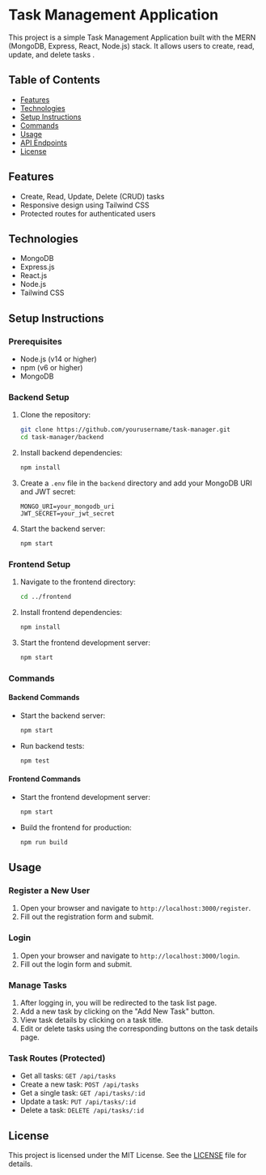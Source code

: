 # Task Management Application

This project is a simple Task Management Application built with the MERN (MongoDB, Express, React, Node.js) stack. It allows users to create, read, update, and delete tasks .

## Table of Contents

- [Features](#features)
- [Technologies](#technologies)
- [Setup Instructions](#setup-instructions)
- [Commands](#commands)
- [Usage](#usage)
- [API Endpoints](#api-endpoints)
- [License](#license)

## Features


- Create, Read, Update, Delete (CRUD) tasks
- Responsive design using Tailwind CSS
- Protected routes for authenticated users

## Technologies

- MongoDB
- Express.js
- React.js
- Node.js
- Tailwind CSS


## Setup Instructions

### Prerequisites

- Node.js (v14 or higher)
- npm (v6 or higher)
- MongoDB

### Backend Setup

1. Clone the repository:
    ```bash
    git clone https://github.com/yourusername/task-manager.git
    cd task-manager/backend
    ```

2. Install backend dependencies:
    ```bash
    npm install
    ```

3. Create a `.env` file in the `backend` directory and add your MongoDB URI and JWT secret:
    ```env
    MONGO_URI=your_mongodb_uri
    JWT_SECRET=your_jwt_secret
    ```

4. Start the backend server:
    ```bash
    npm start
    ```

### Frontend Setup

1. Navigate to the frontend directory:
    ```bash
    cd ../frontend
    ```

2. Install frontend dependencies:
    ```bash
    npm install
    ```

3. Start the frontend development server:
    ```bash
    npm start
    ```

### Commands

#### Backend Commands

- Start the backend server:
    ```bash
    npm start
    ```

- Run backend tests:
    ```bash
    npm test
    ```

#### Frontend Commands

- Start the frontend development server:
    ```bash
    npm start
    ```

- Build the frontend for production:
    ```bash
    npm run build
    ```

## Usage

### Register a New User

1. Open your browser and navigate to `http://localhost:3000/register`.
2. Fill out the registration form and submit.

### Login

1. Open your browser and navigate to `http://localhost:3000/login`.
2. Fill out the login form and submit.

### Manage Tasks

1. After logging in, you will be redirected to the task list page.
2. Add a new task by clicking on the "Add New Task" button.
3. View task details by clicking on a task title.
4. Edit or delete tasks using the corresponding buttons on the task details page.


### Task Routes (Protected)

- Get all tasks: `GET /api/tasks`
- Create a new task: `POST /api/tasks`
- Get a single task: `GET /api/tasks/:id`
- Update a task: `PUT /api/tasks/:id`
- Delete a task: `DELETE /api/tasks/:id`

## License

This project is licensed under the MIT License. See the [LICENSE](LICENSE) file for details.
